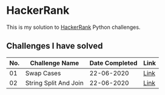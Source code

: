 # HackerRank

This is my solution to [HackerRank](https://www.hackerrank.com) Python challenges.

## Challenges I have solved 

|   No.	|   Challenge Name	|   Date Completed |   Link|
|---	|---	|--- |--- |
|   01	|   Swap Cases	|   22-06-2020  |   [Link](../SwapCase/)|
|   02	|   String Split And Join	|   22-06-2020 |   [Link](../String%20Split%20And%20Join/)|
